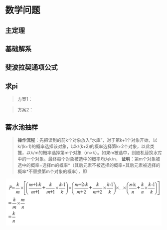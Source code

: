 
# 数学问题

## 主定理

## 基础解系

## 斐波拉契通项公式

## 求pi

> 方案1：

> 方案2：

## 蓄水池抽样

> **操作流程**：先把读到的前k个对象放入“水库”，对于第k+1个对象开始，以k/(k+1)的概率选择该对象，以k/(k+2)的概率选择第k+2个对象，以此类推，以k/m的概率选择第m个对象（m>k）。如果m被选中，则随机替换水库中的一个对象。最终每个对象被选中的概率均为k/n，
> **证明**：第m个对象被选中的概率=选择m的概率*（其后元素不被选择的概率+其后元素被选择的概率*不替换第m个对象的概率），即

<div align=center><img width="500" height="150" src="../fig/蓄水池采样.png"/></div>